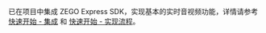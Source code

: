 已在项目中集成 ZEGO Express SDK，实现基本的实时音视频功能，详情请参考 [快速开始 - 集成](!ExpressAudioSDK-QuickStarts/integration) 和 [快速开始 - 实现流程](!ExpressAudioSDK-QuickStarts/Solution_Implementation)。
